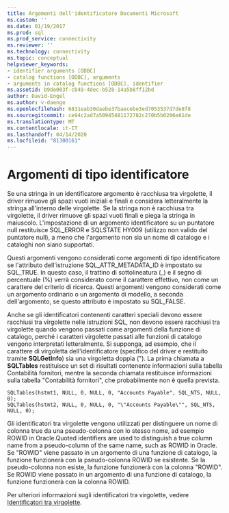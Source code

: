 ```yaml
---
title: Argomenti dell'identificatore Documenti Microsoft
ms.custom: ''
ms.date: 01/19/2017
ms.prod: sql
ms.prod_service: connectivity
ms.reviewer: ''
ms.technology: connectivity
ms.topic: conceptual
helpviewer_keywords:
- identifier arguments [ODBC]
- catalog functions [ODBC], arguments
- arguments in catalog functions [ODBC], identifier
ms.assetid: b9de003f-cb49-4dec-b528-14a5b8ff12bd
author: David-Engel
ms.author: v-daenge
ms.openlocfilehash: 6831eab30daebe37baecebe3ed7053537d7de8f8
ms.sourcegitcommit: ce94c2ad7a50945481172782c270b5b0206e61de
ms.translationtype: MT
ms.contentlocale: it-IT
ms.lasthandoff: 04/14/2020
ms.locfileid: "81300161"
---
```

# <a name="identifier-arguments"></a>Argomenti di tipo identificatore
Se una stringa in un identificatore argomento è racchiusa tra virgolette, il driver rimuove gli spazi vuoti iniziali e finali e considera letteralmente la stringa all'interno delle virgolette. Se la stringa non è racchiusa tra virgolette, il driver rimuove gli spazi vuoti finali e piega la stringa in maiuscolo. L'impostazione di un argomento identificatore su un puntatore null restituisce SQL_ERROR e SQLSTATE HY009 (utilizzo non valido del puntatore null), a meno che l'argomento non sia un nome di catalogo e i cataloghi non siano supportati.  
  
 Questi argomenti vengono considerati come argomenti di tipo identificatore se l'attributo dell'istruzione SQL_ATTR_METADATA_ID è impostato su SQL_TRUE. In questo caso, il trattino di sottolineatura (_) e il segno di percentuale (%) verrà considerato come il carattere effettivo, non come un carattere del criterio di ricerca. Questi argomenti vengono considerati come un argomento ordinario o un argomento di modello, a seconda dell'argomento, se questo attributo è impostato su SQL_FALSE.  
  
 Anche se gli identificatori contenenti caratteri speciali devono essere racchiusi tra virgolette nelle istruzioni SQL, non devono essere racchiusi tra virgolette quando vengono passati come argomenti della funzione di catalogo, perché i caratteri virgolette passati alle funzioni di catalogo vengono interpretati letteralmente. Si supponga, ad esempio, che il carattere di virgoletta dell'identificatore (specifico del driver e restituito tramite **SQLGetInfo**) sia una virgoletta doppia ("). La prima chiamata a **SQLTables** restituisce un set di risultati contenente informazioni sulla tabella Contabilità fornitori, mentre la seconda chiamata restituisce informazioni sulla tabella "Contabilità fornitori", che probabilmente non è quella prevista.  
  
```  
SQLTables(hstmt1, NULL, 0, NULL, 0, "Accounts Payable", SQL_NTS, NULL, 0);  
SQLTables(hstmt2, NULL, 0, NULL, 0, "\"Accounts Payable\"", SQL_NTS, NULL, 0);  
```  
  
 Gli identificatori tra virgolette vengono utilizzati per distinguere un nome di colonna true da una pseudo-colonna con lo stesso nome, ad esempio ROWID in Oracle.Quoted identifiers are used to distinguish a true column name from a pseudo-column of the same name, such as ROWID in Oracle. Se "ROWID" viene passato in un argomento di una funzione di catalogo, la funzione funzionerà con la pseudo-colonna ROWID se esistente. Se la pseudo-colonna non esiste, la funzione funzionerà con la colonna "ROWID". Se ROWID viene passato in un argomento di una funzione di catalogo, la funzione funzionerà con la colonna ROWID.  
  
 Per ulteriori informazioni sugli identificatori tra virgolette, vedere [Identificatori tra virgolette](../../../odbc/reference/develop-app/quoted-identifiers.md).

